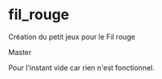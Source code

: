 # fil_rouge
Création du petit jeux pour le Fil rouge



Master 

Pour l'instant vide car rien n'est fonctionnel. 
